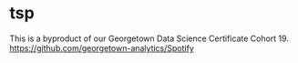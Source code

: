 # tsp
This is a byproduct of our Georgetown Data Science Certificate Cohort 19. https://github.com/georgetown-analytics/Spotify
